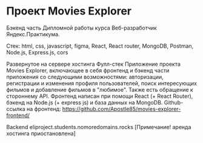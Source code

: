 # Проект Movies Explorer
Бэкенд часть Дипломной работы курса Веб-разработчик Яндекс.Практикума.

Cтек: html, css, javascript, figma, React, React router, MongoDB, Postman, Node.js, Express.js, cors

Развернутое на сервере хостинга Фулл-стек Приложение проекта Movies Explorer, включающее в себя фронтенд и бэкенд части приложения со следующими возможностями: авторизации, регистрации и изменения профиля пользователей, поиск интересующих фильмов и добавление фильмов в "любимое". Также есть обращение к стороннему API. Фронтенд написан при помощи React (+ React Router), бэкенд на Node.js (+ express js) и база данных на MongoDB.
Github-ссылка на фронтенд: https://github.com/Apostle85/movies-explorer-frontend/

Backend eliproject.students.nomoredomains.rocks
[Примечание! аренда хостинга приостановлена]
